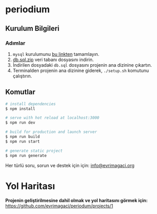 # periodium

## Kurulum Bilgileri

### Adımlar

1. `mysql` kurulumunu [bu linkten](https://dev.mysql.com/doc/refman/8.0/en/installing.html) tamamlayın.
2. [db.sql.zip](https://evrimagaci.org/public/periodum/db.sql.zip) veri tabanı dosyasını indirin.
3. İndirilen dosyadaki `db.sql` dosyasını projenin ana dizinine çıkartın.
4. Terminalden projenin ana dizinine giderek, `./setup.sh` komutunu çalıştırın.

## Komutlar

```bash
# install dependencies
$ npm install

# serve with hot reload at localhost:3000
$ npm run dev

# build for production and launch server
$ npm run build
$ npm run start

# generate static project
$ npm run generate
```

Her türlü soru, sorun ve destek için için: info@evrimagaci.org

# Yol Haritası

**Projenin geliştirilmesine dahil olmak ve yol haritasını görmek için:** https://github.com/evrimagaci/periodum/projects/1
